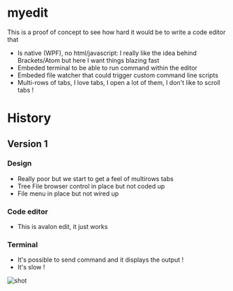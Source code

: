 # myedit

This is a proof of concept to see how hard it would be to write a code editor that

* Is native (WPF), no html/javascript: I really like the idea behind Brackets/Atom but here I want things blazing fast
* Embeded terminal to be able to run command within the editor
* Embeded file watcher that could trigger custom command line scripts
* Multi-rows of tabs, I love tabs, I open a lot of them, I don't like to scroll tabs !

# History
## Version 1

### Design 

* Really poor but we start to get a feel of multirows tabs
* Tree File browser control in place but not coded up
* File menu in place but not wired up

### Code editor
* This is avalon edit, it just works
  
### Terminal
* It's possible to send command and it displays the output !
* It's slow !

![shot](https://github.com/lepinay/myedit/blob/master/Versions/1.png) 






